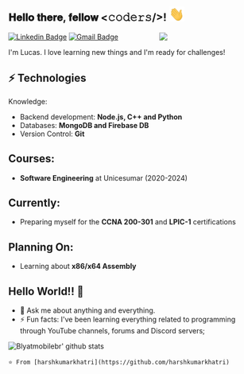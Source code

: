 <h2> 𝐇𝐞𝐥𝐥𝐨 𝐭𝐡𝐞𝐫𝐞, 𝐟𝐞𝐥𝐥𝐨𝐰 <𝚌𝚘𝚍𝚎𝚛𝚜/>! <img src="https://raw.githubusercontent.com/ABSphreak/ABSphreak/master/gifs/Hi.gif" width="30px"></h2>

<img align='right' src='https://user-images.githubusercontent.com/5713670/87202985-820dcb80-c2b6-11ea-9f56-7ec461c497c3.gif' width='200"'>

[![Linkedin Badge](https://img.shields.io/badge/-Lucas%20Lima-blue?style=flat-square&logo=Linkedin&logoColor=white&link=https://www.linkedin.com/in/lucaslimabr/)](https://www.linkedin.com/in/lucaslimabr/) [![Gmail Badge](https://img.shields.io/badge/-lucaslima2458@gmail.com-c14438?style=flat-square&logo=Gmail&logoColor=white&link=mailto:lucaslima2458@gmail.com)](mailto:lucaslima2458@gmail.com)

I'm Lucas. I love learning new things and I'm ready for challenges!
## ⚡ Technologies
Knowledge:
- Backend development: **Node.js, C++ and Python**
- Databases: **MongoDB and Firebase DB**
- Version Control: **Git**
## Courses:
- **Software Engineering** at Unicesumar (2020-2024)
## Currently:
- Preparing myself for the **CCNA 200-301** and **LPIC-1** certifications
## Planning On:
- Learning about **x86/x64 Assembly**
## Hello World!! 🤔
- 💬 Ask me about anything and everything.
- ⚡ Fun facts: I've been learning everything related to programming through YouTube channels, forums and Discord servers;

![Blyatmobilebr' github stats](https://github-readme-stats.vercel.app/api?username=blyatmobilebr&hide=[%22issues%22]&show_icons=true)


```⭐️ From [harshkumarkhatri](https://github.com/harshkumarkhatri)```
